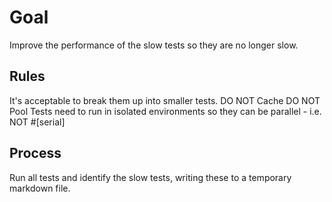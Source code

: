 
# Goal

Improve the performance of the slow tests so they are no longer slow.

## Rules
It's acceptable to break them up into smaller tests.
DO NOT Cache
DO NOT Pool
Tests need to run in isolated environments so they can be parallel - i.e. NOT #[serial]

## Process
Run all tests and identify the slow tests, writing these to a temporary markdown file.
